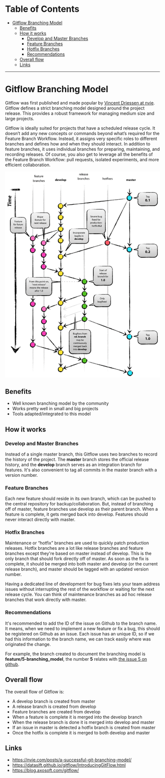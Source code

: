 
Table of Contents
=================

   * [Gitflow Branching Model](#gitflow-branching-model)
      * [Benefits](#benefits)
      * [How it works](#how-it-works)
         * [Develop and Master Branches](#develop-and-master-branches)
         * [Feature Branches](#feature-branches)
         * [Hotfix Branches](#hotfix-branches)
         * [Recommendations](#recommendations)
      * [Overall flow](#overall-flow)
      * [Links](#links)

---

<a href="#gitflow-branching-model"></a>
# Gitflow Branching Model

Gitflow was first published and made popular by [Vincent Driessen at nvie](http://nvie.com/posts/a-successful-git-branching-model/).
Gitflow defines a strict branching model designed around the project release. This provides a robust framework for managing medium size and large projects.

Gitflow is ideally suited for projects that have a scheduled release cycle.
It doesn’t add any new concepts or commands beyond what’s required for the Feature Branch Workflow.
Instead, it assigns very specific roles to different branches and defines how and when they should interact.
In addition to feature branches, it uses individual branches for preparing, maintaining, and recording releases.
Of course, you also get to leverage all the benefits of the Feature Branch Workflow: pull requests, isolated experiments, and more efficient collaboration.

![Gitflow branching model](../img/git-branching-model@2x.png)

<a href="#benefits"></a>
## Benefits

* Well known branching model by the community
* Works pretty well in small and big projects
* Tools adapted/integrated to this model

<a href="#how-it-works"></a>
## How it works


<a href="#develop-and-master-branches"></a>
### Develop and Master Branches

Instead of a single master branch, this Gitflow uses two branches to record the history of the project.
The **master** branch stores the official release history, and the **develop** branch serves as an integration branch for features.
It's also convenient to tag all commits in the master branch with a version number.


<a href="#feature-branches"></a>
### Feature Branches

Each new feature should reside in its own branch, which can be pushed to the central repository for backup/collaboration.
But, instead of branching off of master, feature branches use develop as their parent branch.
When a feature is complete, it gets merged back into develop. Features should never interact directly with master.


<a href="#hotfix-branches"></a>
### Hotfix Branches

Maintenance or “hotfix” branches are used to quickly patch production releases.
Hotfix branches are a lot like release branches and feature branches except they're based on master instead of develop.
This is the only branch that should fork directly off of master. As soon as the fix is complete, it should be merged into both master and develop (or the current release branch), and master should be tagged with an updated version number.

Having a dedicated line of development for bug fixes lets your team address issues without interrupting the rest of the workflow or waiting for the next release cycle. You can think of maintenance branches as ad hoc release branches that work directly with master.


<a href="#recommendations"></a>
### Recommendations

It's recommended to add the ID of the issue on Github to the branch name.
It means, when we need to implement a new feature or fix a bug, this should be registered on Github as an issue.
Each issue has an unique ID, so if we had this information to the branch name, we can track easily where was originated the change.

For example, the branch created to document the branching model is **feature/5-branching_model**, the number **5** relates with [the issue 5 on github](https://github.com/oceanprotocol/engineering/issues/5).


<a href="#overall-flow"></a>
## Overall flow

The overall flow of Gitflow is:

* A develop branch is created from master
* A release branch is created from develop
* Feature branches are created from develop
* When a feature is complete it is merged into the develop branch
* When the release branch is done it is merged into develop and master
* If an issue in master is detected a hotfix branch is created from master
* Once the hotfix is complete it is merged to both develop and master


<a href="#links"></a>
## Links

* https://nvie.com/posts/a-successful-git-branching-model/
* https://datasift.github.io/gitflow/IntroducingGitFlow.html
* https://blog.axosoft.com/gitflow/